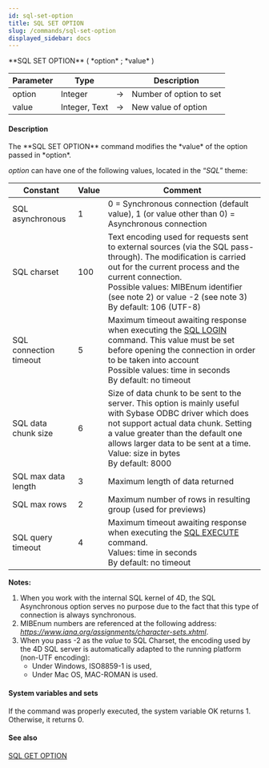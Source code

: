 ```yaml
---
id: sql-set-option
title: SQL SET OPTION
slug: /commands/sql-set-option
displayed_sidebar: docs
---
```


<!--REF #_command_.SQL SET OPTION.Syntax-->**SQL SET OPTION** ( *option* ; *value* )<!-- END REF-->
<!--REF #_command_.SQL SET OPTION.Params-->
| Parameter | Type |  | Description |
| --- | --- | --- | --- |
| option | Integer | &srarr; | Number of option to set |
| value | Integer, Text | &srarr; | New value of option |

<!-- END REF-->

#### Description 

<!--REF #_command_.SQL SET OPTION.Summary-->The **SQL SET OPTION** command modifies the *value* of the option passed in *option*.<!-- END REF--> 

*option* can have one of the following values, located in the “*SQL*” theme:

| Constant               | Value | Comment                                                                                                                                                                                                                                                                                            |
| ---------------------- | ----- | -------------------------------------------------------------------------------------------------------------------------------------------------------------------------------------------------------------------------------------------------------------------------------------------------- |
| SQL asynchronous       | 1     | 0 = Synchronous connection (default value), 1 (or value other than 0) = Asynchronous connection                                                                                                                                                                                                    |
| SQL charset            | 100   | Text encoding used for requests sent to external sources (via the SQL pass-through). The modification is carried out for the current process and the current connection.<br/>Possible values: MIBEnum identifier (see note 2) or value -2 (see note 3)<br/>By default: 106 (UTF-8) |
| SQL connection timeout | 5     | Maximum timeout awaiting response when executing the [SQL LOGIN](sql-login.md) command. This value must be set before opening the connection in order to be taken into account<br/>Possible values: time in seconds<br/>By default: no timeout                                     |
| SQL data chunk size    | 6     | Size of data chunk to be sent to the server. This option is mainly useful with Sybase ODBC driver which does not support actual data chunk. Setting a value greater than the default one allows larger data to be sent at a time. Value: size in bytes<br/>By default: 8000                |
| SQL max data length    | 3     | Maximum length of data returned                                                                                                                                                                                                                                                                    |
| SQL max rows           | 2     | Maximum number of rows in resulting group (used for previews)                                                                                                                                                                                                                                      |
| SQL query timeout      | 4     | Maximum timeout awaiting response when executing the [SQL EXECUTE](sql-execute.md) command. <br/>Values: time in seconds<br/>By default: no timeout                                                                                                                                |

**Notes:**

1. When you work with the internal SQL kernel of 4D, the SQL Asynchronous option serves no purpose due to the fact that this type of connection is always synchronous.
2. MIBEnum numbers are referenced at the following address: *https://www.iana.org/assignments/character-sets.xhtml*.
3. When you pass -2 as the *value* to SQL Charset, the encoding used by the 4D SQL server is automatically adapted to the running platform (non-UTF encoding):  
   * Under Windows, ISO8859-1 is used,  
   * Under Mac OS, MAC-ROMAN is used.

#### System variables and sets 

If the command was properly executed, the system variable OK returns 1\. Otherwise, it returns 0.

#### See also 

[SQL GET OPTION](sql-get-option.md)  